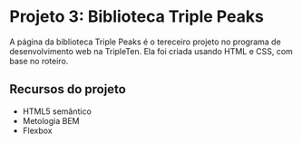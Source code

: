 # Projeto 3: Biblioteca Triple Peaks

A página da biblioteca Triple Peaks é o tereceiro projeto no programa de desenvolvimento web na TripleTen. Ela foi criada usando HTML e CSS, com base no roteiro.

## Recursos do projeto

- HTML5 semântico
- Metologia BEM
- Flexbox
